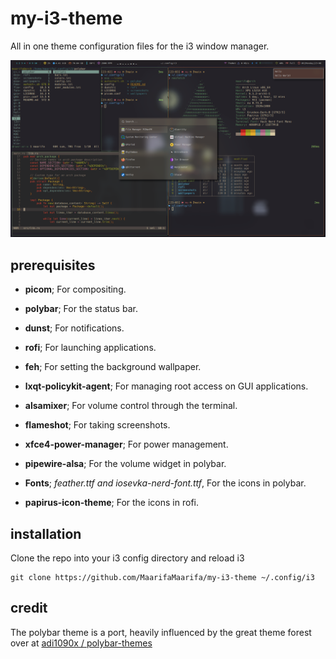 # my-i3-theme

All in one theme configuration files for the i3 window manager.

![](screenshots/main-shot.png)

## prerequisites

- **picom**; For compositing.

- **polybar**; For the status bar.

- **dunst**; For notifications.

- **rofi**; For launching applications.

- **feh**; For setting the background wallpaper.

- **lxqt-policykit-agent**; For managing root access on GUI applications.

- **alsamixer**; For volume control through the terminal.

- **flameshot**; For taking screenshots.

- **xfce4-power-manager**; For power management.

- **pipewire-alsa**; For the volume widget in polybar.

- **Fonts**; *feather.ttf and iosevka-nerd-font.ttf*, For the icons in polybar.

- **papirus-icon-theme**; For the icons in rofi.

## installation

Clone the repo into your i3 config directory and reload i3

```shell
git clone https://github.com/MaarifaMaarifa/my-i3-theme ~/.config/i3
```

## credit

The polybar theme is a port, heavily influenced by the great theme forest over at [adi1090x / polybar-themes](https://github.com/adi1090x/polybar-themes)
